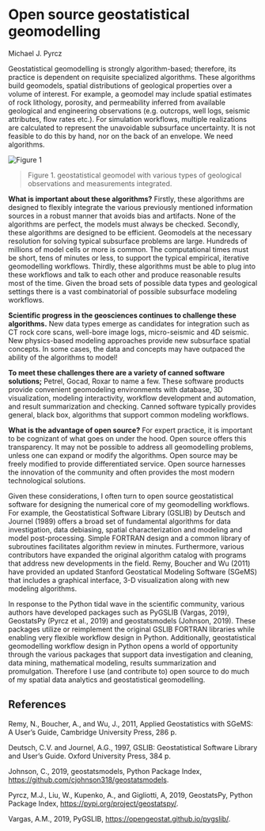 # Open source geostatistical geomodelling

Michael J. Pyrcz

Geostatistical geomodelling is strongly algorithm-based; therefore, its practice is dependent on requisite specialized algorithms. These algorithms build geomodels, spatial distributions of geological properties over a volume of interest. For example, a geomodel may include spatial estimates of rock lithology, porosity, and permeability inferred from available geological and engineering observations (e.g. outcrops, well logs, seismic attributes, flow rates etc.). For simulation workflows, multiple realizations are calculated to represent the unavoidable subsurface uncertainty. It is not feasible to do this by hand, nor on the back of an envelope. We need algorithms.

![Figure 1](../figures/Pyrcz.png)

> Figure 1. geostatistical geomodel with various types of geological observations and measurements integrated.

**What is important about these algorithms?** Firstly, these algorithms are designed to flexibly integrate the various previously mentioned information sources in a robust manner that avoids bias and artifacts. None of the algorithms are perfect, the models must always be checked. Secondly, these algorithms are designed to be efficient. Geomodels at the necessary resolution for solving typical subsurface problems are large. Hundreds of millions of model cells or more is common. The computational times must be short, tens of minutes or less, to support the typical empirical, iterative geomodelling workflows. Thirdly, these algorithms must be able to plug into these workflows and talk to each other and produce reasonable results most of the time. Given the broad sets of possible data types and geological settings there is a vast combinatorial of possible subsurface modeling workflows.

**Scientific progress in the geosciences continues to challenge these algorithms.** New data types emerge as candidates for integration such as CT rock core scans, well-bore image logs, micro-seismic and 4D seismic. New physics-based modeling approaches provide new subsurface spatial concepts. In some cases, the data and concepts may have outpaced the ability of the algorithms to model!

**To meet these challenges there are a variety of canned software solutions;** Petrel, Gocad, Roxar to name a few. These software products provide convenient geomodeling environments with database, 3D visualization, modeling interactivity, workflow development and automation, and result summarization and checking. Canned software typically provides general, black box, algorithms that support common modeling workflows.

**What is the advantage of open source?** For expert practice, it is important to be cognizant of what goes on under the hood. Open source offers this transparency. It may not be possible to address all geomodelling problems, unless one can expand or modify the algorithms. Open source may be freely modified to provide differentiated service. Open source harnesses the innovation of the community and often provides the most modern technological solutions.

Given these considerations, I often turn to open source geostatistical software for designing the numerical core of my geomodelling workflows. For example, the Geostatistical Software Library (GSLIB) by Deutsch and Journel (1989) offers a broad set of fundamental algorithms for data investigation, data debiasing, spatial characterization and modeling and model post-processing. Simple FORTRAN design and a common library of subroutines facilitates algorithm review in minutes. Furthermore, various contributors have expanded the original algorithm catalog with programs that address new developments in the field. Remy, Boucher and Wu (2011) have provided an updated Stanford Geostatical Modeling Software (SGeMS) that includes a graphical interface, 3-D visualization along with new modeling algorithms.

In response to the Python tidal wave in the scientific community, various authors have developed packages such as PyGSLIB (Vargas, 2019), GeostatsPy (Pyrcz et al., 2019) and geostatsmodels (Johnson, 2019). These packages utilize or reimplement the original GSLIB FORTRAN libraries while enabling very flexible workflow design in Python. Additionally, geostatistical geomodelling workflow design in Python opens a world of opportunity through the various packages that support data investigation and cleaning, data mining, mathematical modeling, results summarization and promulgation. Therefore I use (and contribute to) open source to do much of my spatial data analytics and geostatistical geomodelling.

## References

Remy, N., Boucher, A., and Wu, J., 2011, Applied Geostatistics with SGeMS: A User’s Guide, Cambridge University Press, 286 p.

Deutsch, C.V. and Journel, A.G., 1997, GSLIB: Geostatistical Software Library and User’s Guide. Oxford University Press, 384 p.

Johnson, C., 2019, geostatsmodels, Python Package Index, https://github.com/cjohnson318/geostatsmodels.

Pyrcz, M.J., Liu, W., Kupenko, A., and Gigliotti, A, 2019, GeostatsPy, Python Package Index, https://pypi.org/project/geostatspy/.

Vargas, A.M., 2019, PyGSLIB, https://opengeostat.github.io/pygslib/.
